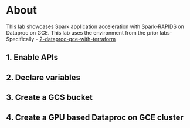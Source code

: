 # About

This lab showcases Spark application acceleration with Spark-RAPIDS on Dataproc on GCE. This lab uses the environment from the prior labs-
Specifically - [2-dataproc-gce-with-terraform](../2-dataproc-gce-with-terraform)


## 1. Enable APIs


## 2. Declare variables


## 3. Create a GCS bucket


## 4. Create a GPU based Dataproc on GCE cluster
